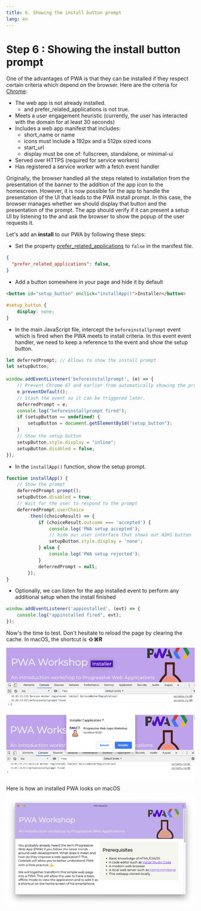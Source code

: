```yaml
---
title: 6. Showing the install button prompt
lang: en
---
```


# Step 6 : Showing the install button prompt

One of the advantages of PWA is that they can be installed if they respect certain criteria which depend on the browser. Here are the criteria for [Chrome](https://developers.google.com/web/fundamentals/app-install-banners/#criteria):

* The web app is not already installed.
  * and prefer_related_applications is not true.
* Meets a user engagement heuristic (currently, the user has interacted with the domain for at least 30 seconds)
* Includes a web app manifest that includes:
  * short_name or name
  * icons must include a 192px and a 512px sized icons
  * start_url
  * display must be one of: fullscreen, standalone, or minimal-ui
* Served over HTTPS (required for service workers)
* Has registered a service worker with a fetch event handler

Originally, the browser handled all the steps related to installation from the presentation of the banner to the addition of the app icon to the homescreen.
However, it is now possible for the app to handle the presentation of the UI that leads to the PWA install prompt.
In this case, the browser manages whether we should display that button and the presentation of the prompt.
The app should verify if it can present a setup UI by listening to the  and ask the browser to show the popup of the user requests it.

Let's add an **install** to our PWA by following these steps:

* Set the property [prefer_related_applications](https://developers.google.com/web/fundamentals/app-install-banners/native#prefer_related_applications) to `false` in the manifest file.

```json
{
  "prefer_related_applications": false,
}
```

* Add a button somewhere in your page and hide it by default

```html
<button id="setup_button" onclick="installApp()">Installer</button>
```

```css
#setup_button {
    display: none;
}
```

* In the main JavaScript file, intercept the `beforeinstallprompt` event which is fired when the PWA meets to install criteria. In this event event handler, we need to keep a reference to the event and show the setup button.

```js
let deferredPrompt; // Allows to show the install prompt
let setupButton;

window.addEventListener('beforeinstallprompt', (e) => {
    // Prevent Chrome 67 and earlier from automatically showing the prompt
    e.preventDefault();
    // Stash the event so it can be triggered later.
    deferredPrompt = e;
    console.log("beforeinstallprompt fired");
    if (setupButton == undefined) {
        setupButton = document.getElementById("setup_button");
    }
    // Show the setup button
    setupButton.style.display = "inline";
    setupButton.disabled = false;
});
```

* In the `installApp()` function, show the setup prompt.

```js
function installApp() {
    // Show the prompt
    deferredPrompt.prompt();
    setupButton.disabled = true;
    // Wait for the user to respond to the prompt
    deferredPrompt.userChoice
        .then((choiceResult) => {
            if (choiceResult.outcome === 'accepted') {
                console.log('PWA setup accepted');
                // hide our user interface that shows our A2HS button
                setupButton.style.display = 'none';
            } else {
                console.log('PWA setup rejected');
            }
            deferredPrompt = null;
        });
}
```

* Optionally, we can listen for the app installed event to perform any additional setup when the install finished

```js
window.addEventListener('appinstalled', (evt) => {
    console.log("appinstalled fired", evt);
});
```

Now's the time to test. Don't hesitate to reload the page by clearing the cache. In macOS, the shortcut is **⇧⌘R**

![PWA install button](readme_assets/pwa_setup_button.png)
![PWA install prompt](readme_assets/pwa_setup_prompt.png)

Here is how an installed PWA looks on macOS

![PWA installed](readme_assets/pwa_installed.png)